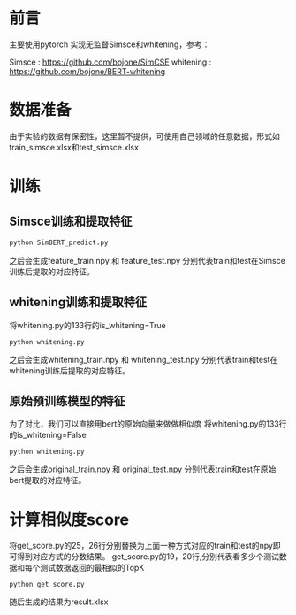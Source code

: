 # 前言
主要使用pytorch 实现无监督Simsce和whitening，参考：

Simsce     : https://github.com/bojone/SimCSE
whitening : https://github.com/bojone/BERT-whitening

# 数据准备
由于实验的数据有保密性，这里暂不提供，可使用自己领域的任意数据，形式如train_simsce.xlsx和test_simsce.xlsx

# 训练
## Simsce训练和提取特征
```python SimBERT_train.py
python SimBERT_predict.py
```
之后会生成feature_train.npy 和 feature_test.npy 分别代表train和test在Simsce训练后提取的对应特征。

## whitening训练和提取特征
将whitening.py的133行的is_whitening=True
```
python whitening.py
```
之后会生成whitening_train.npy 和 whitening_test.npy 分别代表train和test在whitening训练后提取的对应特征。


## 原始预训练模型的特征
为了对比，我们可以直接用bert的原始向量来做做相似度
将whitening.py的133行的is_whitening=False
```
python whitening.py
```
之后会生成original_train.npy 和 original_test.npy 分别代表train和test在原始bert提取的对应特征。

# 计算相似度score
将get_score.py的25，26行分别替换为上面一种方式对应的train和test的npy即可得到对应方式的分数结果。
get_score.py的19，20行,分别代表看多少个测试数据和每个测试数据返回的最相似的TopK
```
python get_score.py
```
随后生成的结果为result.xlsx
